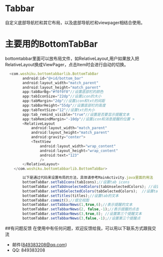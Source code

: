 # Tabbar
自定义底部导航栏和其它布局，以及底部导航栏和viewpager相结合使用。
# 主要用的BottomTabBar
bottomtabbar里面可以放布局文件，如RelativeLayout,用户如果放入把RelativeLayout换成ViewPager，点击Item时会进行自动的切换。
```javascript
  <com.woshiku.bottomtabbarlib.BottomTabBar
        android:id="@+id/bottom_bar"
        android:layout_width="match_parent"
        android:layout_height="match_parent"
        app:tabBarBg="#f0f0f0"//设置底部栏的颜色
        app:tabIconSize="22dp"//设置icon的大小
        app:tabMargin="2dp"//设置icon和txt的间距
        app:tabBarHeight="55dp"//设置底部栏的高度
        app:tabTextSize="12"//设置txt的大小
        app:tab_remind_visible="true"//设置是否要显示提醒文本
        app:tabRemindMargin="-10dp"//设置icon和消息提醒的位置 >
        <RelativeLayout
            android:layout_width="match_parent"
            android:layout_height="match_parent"
            android:gravity="center">
            <TextView
                android:layout_width="wrap_content"
                android:layout_height="wrap_content"
                android:text="123"
                />
        </RelativeLayout>
    </com.woshiku.bottomtabbarlib.BottomTabBar>
```
```javascript
        以下是通过代码来设置布局的方法，具体请参考MainActivity.java里面的用法
        bottomTabBar.setTabIcons(tabIcons);//设置tab icons
        bottomTabBar.setTabUnselectedColors(tabUnselectedColors); //设置tab 被选中的文本
        bottomTabBar.setTabSelectedColors(tabSelectedColors);  //设置tab 未被选中的文本
        bottomTabBar.setTitles(titles);//设置tab的文本
        bottomTabBar.commit();//提交视图
        bottomTabBar.setTabbarNews(1,true,6);//表示提醒的文本
        bottomTabBar.setTabbarNews(2, false,-1);//表示提醒的点击
        bottomTabBar.setTabbarNews(3,true,8); //设置第三个提醒文本
        bottomTabBar.setTabbarNews(3,false,-1);//设置第三个提醒点
```
##有问题反馈
在使用中有任何问题，欢迎反馈给我，可以用以下联系方式跟我交流

* 邮件(849383208@qq.com)
* QQ: 849383208
